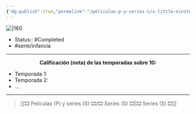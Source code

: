 ```yaml
---
{"dg-publish":true,"permalink":"/peliculas-p-y-series-s/s-little-einsteins/"}
---
```



![|160](https://m.media-amazon.com/images/M/MV5BYTRkNGQzY2EtMmFmNy00NGM2LWEyNWMtODVjNjUzZTM3NzlmXkEyXkFqcGdeQXVyMTQ4NTcxNTI0._V1_SX300.jpg)

- Status:: #Completed 
- #serie/infancia 

---

**<center>Calificación (nota) de las temporadas sobre 10:</center>**

- Temporada 1: 
- Temporada 2: 
- ...

---

> [[🎞️ Películas (P) y series (S) 🎞️/🎞️ Series (S) 🎞️\|🎞️ Series (S) 🎞️]]